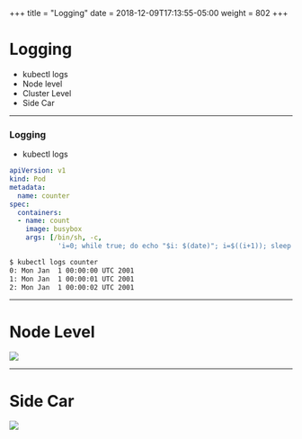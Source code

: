 +++
title = "Logging"
date = 2018-12-09T17:13:55-05:00
weight = 802
+++

# Logging 

* kubectl logs
* Node level
* Cluster Level
* Side Car

---

### Logging

* kubectl logs

```yaml
apiVersion: v1
kind: Pod
metadata:
  name: counter
spec:
  containers:
  - name: count
    image: busybox
    args: [/bin/sh, -c,
            'i=0; while true; do echo "$i: $(date)"; i=$((i+1)); sleep 1; done']
```

```bash
$ kubectl logs counter
0: Mon Jan  1 00:00:00 UTC 2001
1: Mon Jan  1 00:00:01 UTC 2001
2: Mon Jan  1 00:00:02 UTC 2001
```

---

# Node Level

![](/images/kubernetes/logging-with-node-agent.png)
 
---

# Side Car

![](/images/kubernetes/logging-with-streaming-sidecar.png)
